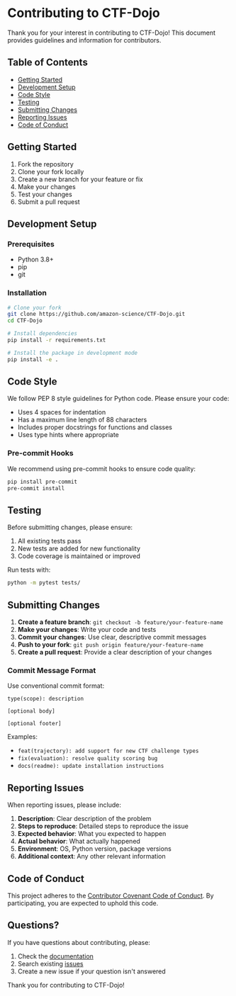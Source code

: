 # Contributing to CTF-Dojo

Thank you for your interest in contributing to CTF-Dojo! This document provides guidelines and information for contributors.

## Table of Contents

- [Getting Started](#getting-started)
- [Development Setup](#development-setup)
- [Code Style](#code-style)
- [Testing](#testing)
- [Submitting Changes](#submitting-changes)
- [Reporting Issues](#reporting-issues)
- [Code of Conduct](#code-of-conduct)

## Getting Started

1. Fork the repository
2. Clone your fork locally
3. Create a new branch for your feature or fix
4. Make your changes
5. Test your changes
6. Submit a pull request

## Development Setup

### Prerequisites

- Python 3.8+
- pip
- git

### Installation

```bash
# Clone your fork
git clone https://github.com/amazon-science/CTF-Dojo.git
cd CTF-Dojo

# Install dependencies
pip install -r requirements.txt

# Install the package in development mode
pip install -e .
```

## Code Style

We follow PEP 8 style guidelines for Python code. Please ensure your code:

- Uses 4 spaces for indentation
- Has a maximum line length of 88 characters
- Includes proper docstrings for functions and classes
- Uses type hints where appropriate

### Pre-commit Hooks

We recommend using pre-commit hooks to ensure code quality:

```bash
pip install pre-commit
pre-commit install
```

## Testing

Before submitting changes, please ensure:

1. All existing tests pass
2. New tests are added for new functionality
3. Code coverage is maintained or improved

Run tests with:

```bash
python -m pytest tests/
```

## Submitting Changes

1. **Create a feature branch**: `git checkout -b feature/your-feature-name`
2. **Make your changes**: Write your code and tests
3. **Commit your changes**: Use clear, descriptive commit messages
4. **Push to your fork**: `git push origin feature/your-feature-name`
5. **Create a pull request**: Provide a clear description of your changes

### Commit Message Format

Use conventional commit format:

```
type(scope): description

[optional body]

[optional footer]
```

Examples:
- `feat(trajectory): add support for new CTF challenge types`
- `fix(evaluation): resolve quality scoring bug`
- `docs(readme): update installation instructions`

## Reporting Issues

When reporting issues, please include:

1. **Description**: Clear description of the problem
2. **Steps to reproduce**: Detailed steps to reproduce the issue
3. **Expected behavior**: What you expected to happen
4. **Actual behavior**: What actually happened
5. **Environment**: OS, Python version, package versions
6. **Additional context**: Any other relevant information

## Code of Conduct

This project adheres to the [Contributor Covenant Code of Conduct](CODE_OF_CONDUCT.md). By participating, you are expected to uphold this code.

## Questions?

If you have questions about contributing, please:

1. Check the [documentation](README.md)
2. Search existing [issues](https://github.com/amazon-science/CTF-Dojo/issues)
3. Create a new issue if your question isn't answered

Thank you for contributing to CTF-Dojo! 